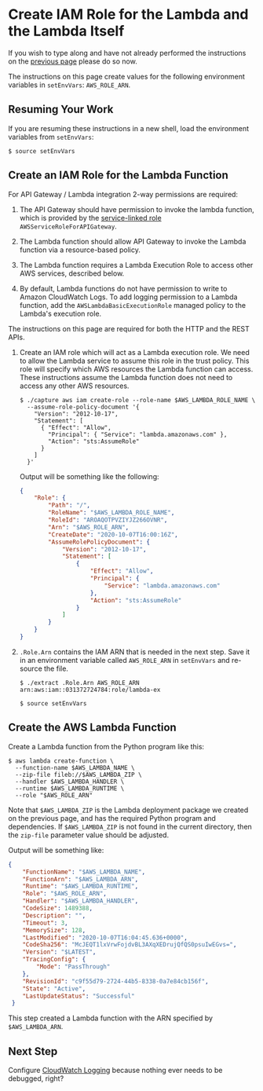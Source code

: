 # Create IAM Role for the Lambda and the Lambda Itself

If you wish to type along and have not already performed the instructions on the [previous page](LAMBDA.md) please do so now.

The instructions on this page create values for the following environment variables in `setEnvVars`: `AWS_ROLE_ARN`.


## Resuming Your Work

If you are resuming these instructions in a new shell, load the environment variables from `setEnvVars`:

```script
$ source setEnvVars
```


## Create an IAM Role for the Lambda Function
For API Gateway / Lambda integration 2-way permissions are required:

1) The API Gateway should have permission to invoke the lambda function, which is provided by the
[service-linked role](https://docs.aws.amazon.com/IAM/latest/UserGuide/using-service-linked-roles.html)
`AWSServiceRoleForAPIGateway`.

2) The Lambda function should allow API Gateway to invoke the Lambda function via a resource-based policy.

3) The Lambda function requires a Lambda Execution Role to access other AWS services, described below.

4) By default, Lambda functions do not have permission to write to Amazon CloudWatch Logs.
   To add logging permission to a Lambda function, add the `AWSLambdaBasicExecutionRole`
   managed policy to the Lambda's execution role.

The instructions on this page are required for both the HTTP and the REST APIs.

1) Create an IAM role which will act as a Lambda execution role.
   We need to allow the Lambda service to assume this role in the trust policy.
   This role will specify which AWS resources the Lambda function can access.
   These instructions assume the Lambda function does not need to access any other AWS resources.

   ```script
   $ ./capture aws iam create-role --role-name $AWS_LAMBDA_ROLE_NAME \
     --assume-role-policy-document '{
       "Version": "2012-10-17",
       "Statement": [
         { "Effect": "Allow",
           "Principal": { "Service": "lambda.amazonaws.com" },
           "Action": "sts:AssumeRole"
         }
       ]
     }'
   ```

   Output will be something like the following:
   ```json
   {
       "Role": {
           "Path": "/",
           "RoleName": "$AWS_LAMBDA_ROLE_NAME",
           "RoleId": "AROAQOTPVZIYJZ266OVNR",
           "Arn": "$AWS_ROLE_ARN",
           "CreateDate": "2020-10-07T16:00:16Z",
           "AssumeRolePolicyDocument": {
               "Version": "2012-10-17",
               "Statement": [
                   {
                       "Effect": "Allow",
                       "Principal": {
                           "Service": "lambda.amazonaws.com"
                       },
                       "Action": "sts:AssumeRole"
                   }
               ]
           }
       }
   }
   ```

2. `.Role.Arn` contains the IAM ARN that is needed in the next step.
   Save it in an environment variable called `AWS_ROLE_ARN` in `setEnvVars` and re-source the file.

   ```script
   $ ./extract .Role.Arn AWS_ROLE_ARN
   arn:aws:iam::031372724784:role/lambda-ex

   $ source setEnvVars
   ```


## Create the AWS Lambda Function
Create a Lambda function from the Python program like this:

```script
$ aws lambda create-function \
  --function-name $AWS_LAMBDA_NAME \
  --zip-file fileb://$AWS_LAMBDA_ZIP \
  --handler $AWS_LAMBDA_HANDLER \
  --runtime $AWS_LAMBDA_RUNTIME \
  --role "$AWS_ROLE_ARN"
```

Note that `$AWS_LAMBDA_ZIP` is the Lambda deployment package we created on the previous page, and has the required Python program and dependencies.
If `$AWS_LAMBDA_ZIP` is not found in the current directory, then the `zip-file` parameter value should be adjusted.

Output will be something like:
```json
{
    "FunctionName": "$AWS_LAMBDA_NAME",
    "FunctionArn": "$AWS_LAMBDA_ARN",
    "Runtime": "$AWS_LAMBDA_RUNTIME",
    "Role": "$AWS_ROLE_ARN",
    "Handler": "$AWS_LAMBDA_HANDLER",
    "CodeSize": 1489388,
    "Description": "",
    "Timeout": 3,
    "MemorySize": 128,
    "LastModified": "2020-10-07T16:04:45.636+0000",
    "CodeSha256": "McJEQT1lxVrwFojdvBL3AXqXEDrujQfQS0psuIwEGvs=",
    "Version": "$LATEST",
    "TracingConfig": {
        "Mode": "PassThrough"
    },
    "RevisionId": "c9f55d79-2724-44b5-8338-0a7e84cb156f",
    "State": "Active",
    "LastUpdateStatus": "Successful"
 }
```

This step created a Lambda function with the ARN specified by `$AWS_LAMBDA_ARN`.


## Next Step

Configure [CloudWatch Logging](LOGGING.md) because nothing ever needs to be debugged, right?
